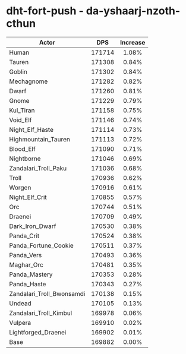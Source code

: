 # dht-fort-push - da-yshaarj-nzoth-cthun
| Actor | DPS | Increase |
|---|:---:|:---:|
|Human|171714|1.08%|
|Tauren|171308|0.84%|
|Goblin|171302|0.84%|
|Mechagnome|171282|0.82%|
|Dwarf|171260|0.81%|
|Gnome|171229|0.79%|
|Kul_Tiran|171158|0.75%|
|Void_Elf|171146|0.74%|
|Night_Elf_Haste|171114|0.73%|
|Highmountain_Tauren|171113|0.72%|
|Blood_Elf|171090|0.71%|
|Nightborne|171046|0.69%|
|Zandalari_Troll_Paku|171036|0.68%|
|Troll|170936|0.62%|
|Worgen|170916|0.61%|
|Night_Elf_Crit|170855|0.57%|
|Orc|170744|0.51%|
|Draenei|170709|0.49%|
|Dark_Iron_Dwarf|170530|0.38%|
|Panda_Crit|170524|0.38%|
|Panda_Fortune_Cookie|170511|0.37%|
|Panda_Vers|170493|0.36%|
|Maghar_Orc|170481|0.35%|
|Panda_Mastery|170353|0.28%|
|Panda_Haste|170343|0.27%|
|Zandalari_Troll_Bwonsamdi|170138|0.15%|
|Undead|170105|0.13%|
|Zandalari_Troll_Kimbul|169978|0.06%|
|Vulpera|169910|0.02%|
|Lightforged_Draenei|169902|0.01%|
|Base|169882|0.00%|
